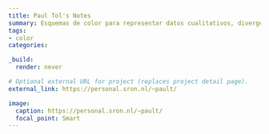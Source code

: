 ```yaml
---
title: Paul Tol's Notes
summary: Esquemas de color para representar datos cualitativos, divergentes y secuenciales.
tags:
- color
categories:

_build:
  render: never

# Optional external URL for project (replaces project detail page).
external_link: https://personal.sron.nl/~pault/

image:
  caption: https://personal.sron.nl/~pault/
  focal_point: Smart
---
```

